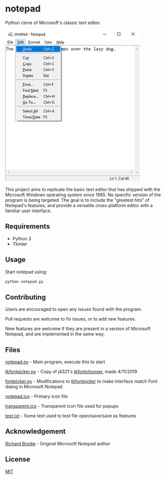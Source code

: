 # notepad
Python clone of Microsoft's classic text editor.

![image](notepad.png)

This project aims to replicate the basic text editor that has shipped with the Microsoft Windows operating system since 1985. No specific version of the program is being targeted. The goal is to include the "greatest hits" of Notepad's features, and provide a versatile cross-platform editor with a familiar user interface.    

## Requirements
 - Python 3
 - Tkinter

## Usage
Start notepad using: 
```bash
python notepad.py
``` 

## Contributing
Users are encouraged to open any issues found with the program.

Pull requests are welcome to fix issues, or to add new features.

New features are welcome if they are present in a version of Microsoft Notepad, and are implemented in the same way. 

## Files
[notepad.py](notepad.py) - Main program, execute this to start

[tkfontpicker.py](tkfontchooser.py) - Copy of j4321's [tkfontchooser](www.github.com/j4321/tkfontchooser/), made 4/11/2019

[fontpicker.py](fontpicker.py) - Modifications to [tkfontpicker](tkfontchooser.py) to make interface match Font dialog in Microsoft Notepad

[notepad.ico](notepad.ico) - Primary icon file

[transparent.ico](transparent.ico) - Transparent icon file used for popups

[test.txt](test.txt) - Some text used to test file open/save/save as features


## Acknowledgement
[Richard Brodie](https://en.wikipedia.org/wiki/Richard_Brodie_(programmer)/) - Original Microsoft Notepad author

## License
[MIT](LICENSE)

